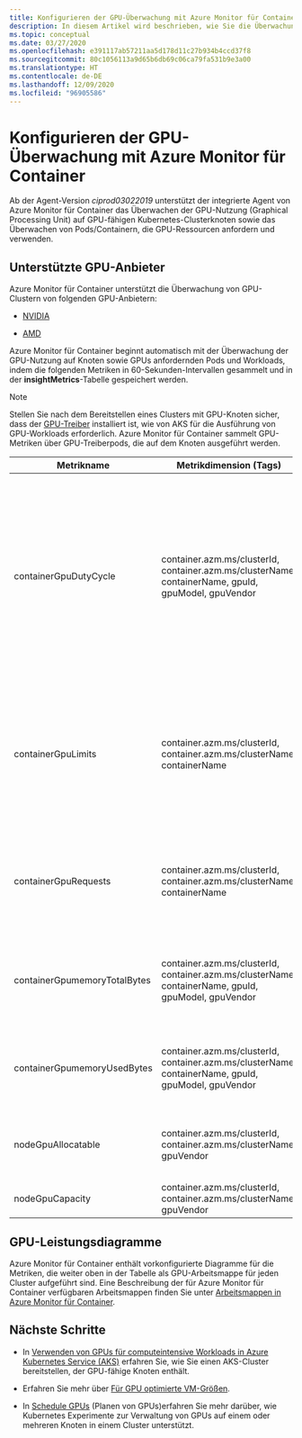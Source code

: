 ```yaml
---
title: Konfigurieren der GPU-Überwachung mit Azure Monitor für Container | Microsoft-Dokumentation
description: In diesem Artikel wird beschrieben, wie Sie die Überwachung von Kubernetes-Clustern mit NVIDIA- und AMD-GPU-fähigen Knoten mit Azure Monitor für Container konfigurieren können.
ms.topic: conceptual
ms.date: 03/27/2020
ms.openlocfilehash: e391117ab57211aa5d178d11c27b934b4ccd37f8
ms.sourcegitcommit: 80c1056113a9d65b6db69c06ca79fa531b9e3a00
ms.translationtype: HT
ms.contentlocale: de-DE
ms.lasthandoff: 12/09/2020
ms.locfileid: "96905586"
---
```

# <a name="configure-gpu-monitoring-with-azure-monitor-for-containers"></a>Konfigurieren der GPU-Überwachung mit Azure Monitor für Container

Ab der Agent-Version *ciprod03022019* unterstützt der integrierte Agent von Azure Monitor für Container das Überwachen der GPU-Nutzung (Graphical Processing Unit) auf GPU-fähigen Kubernetes-Clusterknoten sowie das Überwachen von Pods/Containern, die GPU-Ressourcen anfordern und verwenden.

## <a name="supported-gpu-vendors"></a>Unterstützte GPU-Anbieter

Azure Monitor für Container unterstützt die Überwachung von GPU-Clustern von folgenden GPU-Anbietern:

- [NVIDIA](https://developer.nvidia.com/kubernetes-gpu)

- [AMD](https://github.com/RadeonOpenCompute/k8s-device-plugin)

Azure Monitor für Container beginnt automatisch mit der Überwachung der GPU-Nutzung auf Knoten sowie GPUs anfordernden Pods und Workloads, indem die folgenden Metriken in 60-Sekunden-Intervallen gesammelt und in der **insightMetrics**-Tabelle gespeichert werden.

>[!NOTE]
>Stellen Sie nach dem Bereitstellen eines Clusters mit GPU-Knoten sicher, dass der [GPU-Treiber](../../aks/gpu-cluster.md) installiert ist, wie von AKS für die Ausführung von GPU-Workloads erforderlich. Azure Monitor für Container sammelt GPU-Metriken über GPU-Treiberpods, die auf dem Knoten ausgeführt werden. 

|Metrikname |Metrikdimension (Tags) |Beschreibung |
|------------|------------------------|------------|
|containerGpuDutyCycle |container.azm.ms/clusterId, container.azm.ms/clusterName, containerName, gpuId, gpuModel, gpuVendor|Der Prozentsatz der Zeit im Verlauf des letzten Beispielzeitraums (60 Sekunden), während dessen die GPU ausgelastet war/aktiv die Verarbeitung für einen Container ausgeführt hat. Der Arbeitszyklus ist eine Zahl zwischen 1 und 100. |
|containerGpuLimits |container.azm.ms/clusterId, container.azm.ms/clusterName, containerName |In jedem Container können Grenzwerte als eine oder mehrere GPUs angegeben werden. Es ist nicht möglich, einen Bruchteil einer GPU anzufordern oder einzuschränken. |
|containerGpuRequests |container.azm.ms/clusterId, container.azm.ms/clusterName, containerName |Jeder Container kann einen oder mehrere GPUs anfordern. Es ist nicht möglich, einen Bruchteil einer GPU anzufordern oder einzuschränken.|
|containerGpumemoryTotalBytes |container.azm.ms/clusterId, container.azm.ms/clusterName, containerName, gpuId, gpuModel, gpuVendor |Menge an GPU-Arbeitsspeicher in Bytes, die für einen bestimmten Container verwendet werden kann. |
|containerGpumemoryUsedBytes |container.azm.ms/clusterId, container.azm.ms/clusterName, containerName, gpuId, gpuModel, gpuVendor |Menge an GPU-Arbeitsspeicher in Bytes, die für einen bestimmten Container verwendet wird. |
|nodeGpuAllocatable |container.azm.ms/clusterId, container.azm.ms/clusterName, gpuVendor |Anzahl von GPUs in einem Knoten, die von Kubernetes verwendet werden können. |
|nodeGpuCapacity |container.azm.ms/clusterId, container.azm.ms/clusterName, gpuVendor |Gesamtanzahl der GPUs in einem Knoten. |

## <a name="gpu-performance-charts"></a>GPU-Leistungsdiagramme 

Azure Monitor für Container enthält vorkonfigurierte Diagramme für die Metriken, die weiter oben in der Tabelle als GPU-Arbeitsmappe für jeden Cluster aufgeführt sind. Eine Beschreibung der für Azure Monitor für Container verfügbaren Arbeitsmappen finden Sie unter [Arbeitsmappen in Azure Monitor für Container](container-insights-reports.md).

## <a name="next-steps"></a>Nächste Schritte

- In [Verwenden von GPUs für computeintensive Workloads in Azure Kubernetes Service (AKS)](../../aks/gpu-cluster.md) erfahren Sie, wie Sie einen AKS-Cluster bereitstellen, der GPU-fähige Knoten enthält.

- Erfahren Sie mehr über [Für GPU optimierte VM-Größen](../../virtual-machines/sizes-gpu.md).

- In [Schedule GPUs](https://kubernetes.io/docs/tasks/manage-gpus/scheduling-gpus/) (Planen von GPUs)erfahren Sie mehr darüber, wie Kubernetes Experimente zur Verwaltung von GPUs auf einem oder mehreren Knoten in einem Cluster unterstützt.
